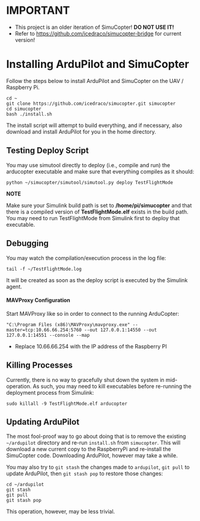 # IMPORTANT
* This project is an older iteration of SimuCopter! **DO NOT USE IT!**
* Refer to https://github.com/icedraco/simucopter-bridge for current version!


# Installing ArduPilot and SimuCopter
Follow the steps below to install ArduPilot and SimuCopter on the UAV / Raspberry Pi.

```
cd ~
git clone https://github.com/icedraco/simucopter.git simucopter
cd simucopter
bash ./install.sh
```

The install script will attempt to build everything, and if necessary,
also download and install ArduPilot for you in the home directory.


## Testing Deploy Script

You may use simutool directly to deploy (i.e., compile and run) the arducopter executable
and make sure that everything compiles as it should:

    python ~/simucopter/simutool/simutool.py deploy TestFlightMode

**NOTE**


Make sure your Simulink build path is set to **/home/pi/simucopter** and that there is a compiled version of **TestFlightMode.elf** exists in the build path. You may need to run TestFlightMode from Simulink first to deploy that executable.


## Debugging

You may watch the compilation/execution process in the log file:

    tail -f ~/TestFlightMode.log

It will be created as soon as the deploy script is executed by the Simulink
agent.


#### MAVProxy Configuration

Start MAVProxy like so in order to connect to the running ArduCopter:

    "C:\Program Files (x86)\MAVProxy\mavproxy.exe" --master=tcp:10.66.66.254:5760 --out 127.0.0.1:14550 --out 127.0.0.1:14551 --console --map
- Replace 10.66.66.254 with the IP address of the Raspberry PI


## Killing Processes

Currently, there is no way to gracefully shut down the system in mid-operation. As such, you may need to kill executables before re-running the deployment process from Simulink:


    sudo killall -9 TestFlightMode.elf arducopter


## Updating ArduPilot

The most fool-proof way to go about doing that is to remove the existing `~/ardupilot`
directory and re-run `install.sh` from `simucopter`. This will download a new current
copy to the RaspberryPi and re-install the SimuCopter code. Downloading ArduPilot,
however may take a while.

You may also try to `git stash` the changes made to `ardupilot`, `git pull` to update
ArduPilot, then `git stash pop` to restore those changes:

    cd ~/ardupilot
    git stash
    git pull
    git stash pop

This operation, however, may be less trivial.
